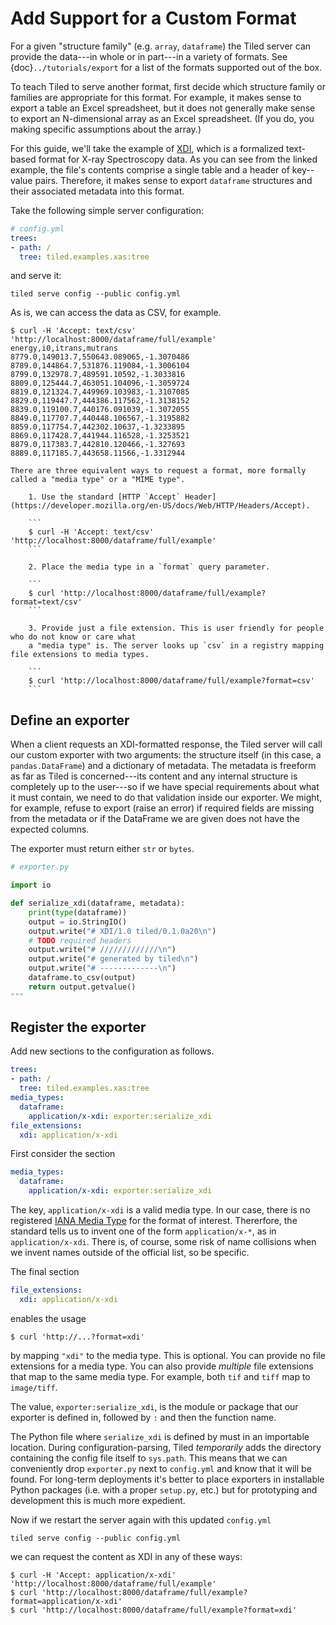 # Add Support for a Custom Format

For a given "structure family" (e.g. `array`, `dataframe`) the Tiled server
can provide the data---in whole or in part---in a variety of formats. 
See {doc}`../tutorials/export` for a list of the formats supported out of the
box.

To teach Tiled to serve another format, first decide which structure family or
families are appropriate for this format. For example, it makes sense to export
a table an Excel spreadsheet, but it does not generally make sense to export an
N-dimensional array as an Excel spreadsheet. (If you do, you making specific
assumptions about the array.)

For this guide, we'll take the example of
[XDI](https://github.com/XraySpectroscopy/XAS-Data-Interchange/blob/master/specification/spec.md#example-xdi-file),
which is a formalized text-based format for X-ray Spectroscopy data. As you can
see from the linked example, the file's contents comprise a single table
and a header of key--value pairs. Therefore, it makes sense to export `dataframe`
structures and their associated metadata into this format.

Take the following simple server configuration:

```yaml
# config.yml
trees:
- path: /
  tree: tiled.examples.xas:tree
```

and serve it:

```
tiled serve config --public config.yml
```

As is, we can access the data as CSV, for example.

```
$ curl -H 'Accept: text/csv' 'http://localhost:8000/dataframe/full/example'
energy,i0,itrans,mutrans
8779.0,149013.7,550643.089065,-1.3070486
8789.0,144864.7,531876.119084,-1.3006104
8799.0,132978.7,489591.10592,-1.3033816
8809.0,125444.7,463051.104096,-1.3059724
8819.0,121324.7,449969.103983,-1.3107085
8829.0,119447.7,444386.117562,-1.3138152
8839.0,119100.7,440176.091039,-1.3072055
8849.0,117707.7,440448.106567,-1.3195882
8859.0,117754.7,442302.10637,-1.3233895
8869.0,117428.7,441944.116528,-1.3253521
8879.0,117383.7,442810.120466,-1.327693
8889.0,117185.7,443658.11566,-1.3312944
```

```{note}
There are three equivalent ways to request a format, more formally called a "media type" or a "MIME type".

    1. Use the standard [HTTP `Accept` Header](https://developer.mozilla.org/en-US/docs/Web/HTTP/Headers/Accept).

    ```
    $ curl -H 'Accept: text/csv' 'http://localhost:8000/dataframe/full/example'
    ```

    2. Place the media type in a `format` query parameter.

    ```
    $ curl 'http://localhost:8000/dataframe/full/example?format=text/csv'
    ```

    3. Provide just a file extension. This is user friendly for people who do not know or care what
    a "media type" is. The server looks up `csv` in a registry mapping file extensions to media types.

    ```
    $ curl 'http://localhost:8000/dataframe/full/example?format=csv'
    ```

```

## Define an exporter

When a client requests an XDI-formatted response, the Tiled server
will call our custom exporter with two arguments: the structure itself
(in this case, a `pandas.DataFrame`) and a dictionary of metadata.
The metadata is freeform as far as Tiled is concerned---its content
and any internal structure is completely up to the user---so if we
have special requirements about what it must contain, we need to
do that validation inside our exporter. We might, for example,
refuse to export (raise an error) if required fields are missing
from the metadata or if the DataFrame we are given does not have the
expected columns.

The exporter must return either `str` or `bytes`.

```py
# exporter.py

import io

def serialize_xdi(dataframe, metadata):
    print(type(dataframe))
    output = io.StringIO()
    output.write("# XDI/1.0 tiled/0.1.0a20\n")
    # TODO required headers
    output.write("# /////////////\n")
    output.write("# generated by tiled\n")
    output.write("# -------------\n")
    dataframe.to_csv(output)
    return output.getvalue()
"""
```

## Register the exporter

Add new sections to the configuration as follows.

```yaml
trees:
- path: /
  tree: tiled.examples.xas:tree
media_types:
  dataframe:
    application/x-xdi: exporter:serialize_xdi
file_extensions:
  xdi: application/x-xdi
```

First consider the section

```yaml
media_types:
  dataframe:
    application/x-xdi: exporter:serialize_xdi
```

The key, `application/x-xdi` is a valid media type. In our case, there is no
registered [IANA Media Type](https://www.iana.org/assignments/media-types/media-types.xhtml)
for the format of interest. Thererfore, the standard tells us
to invent one of the form `application/x-*`, as in `application/x-xdi`. There
is, of course, some risk of name collisions when we invent names outside of the
official list, so be specific.

The final section

```yaml
file_extensions:
  xdi: application/x-xdi
```

enables the usage

```
$ curl 'http://...?format=xdi'
```

by mapping `"xdi"` to the media type. This is optional. You can provide
no file extensions for a media type. You can also provide *multiple*
file extensions that map to the same media type. For example, both
`tif` and `tiff` map to `image/tiff`.

The value, `exporter:serialize_xdi`, is the module or package that our
exporter is defined in, followed by `:` and then the function name.

The Python file where `serialize_xdi` is defined by must in an importable location.
During configuration-parsing, Tiled *temporarily* adds the directory containing
the config file itself to `sys.path`. This means that we can conveniently
drop `exporter.py` next to `config.yml` and know that it will be found.
For long-term deployments it's better to place exporters in installable Python
packages (i.e. with a proper `setup.py`, etc.) but for prototyping and
development this is much more expedient.

Now if we restart the server again with this updated `config.yml`

```
tiled serve config --public config.yml
```

we can request the content as XDI in any of these ways:

```
$ curl -H 'Accept: application/x-xdi' 'http://localhost:8000/dataframe/full/example'
$ curl 'http://localhost:8000/dataframe/full/example?format=application/x-xdi'
$ curl 'http://localhost:8000/dataframe/full/example?format=xdi'
```
